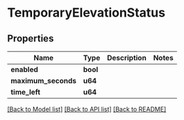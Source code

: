 # TemporaryElevationStatus

## Properties

Name | Type | Description | Notes
------------ | ------------- | ------------- | -------------
**enabled** | **bool** |  | 
**maximum_seconds** | **u64** |  | 
**time_left** | **u64** |  | 

[[Back to Model list]](../README.md#documentation-for-models) [[Back to API list]](../README.md#documentation-for-api-endpoints) [[Back to README]](../README.md)


